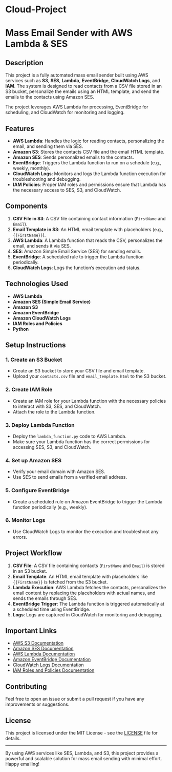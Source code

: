 # Cloud-Project
# **Mass Email Sender with AWS Lambda & SES**

## Description
This project is a fully automated mass email sender built using AWS services such as **S3**, **SES**, **Lambda**, **EventBridge**, **CloudWatch Logs**, and **IAM**. The system is designed to read contacts from a CSV file stored in an S3 bucket, personalize the emails using an HTML template, and send the emails to the contacts using Amazon SES.

The project leverages AWS Lambda for processing, EventBridge for scheduling, and CloudWatch for monitoring and logging.

## **Features**
- **AWS Lambda**: Handles the logic for reading contacts, personalizing the email, and sending them via SES.
- **Amazon S3**: Stores the contacts CSV file and the email HTML template.
- **Amazon SES**: Sends personalized emails to the contacts.
- **EventBridge**: Triggers the Lambda function to run on a schedule (e.g., weekly, monthly).
- **CloudWatch Logs**: Monitors and logs the Lambda function execution for troubleshooting and debugging.
- **IAM Policies**: Proper IAM roles and permissions ensure that Lambda has the necessary access to SES, S3, and CloudWatch.

## **Components**
1. **CSV File in S3**: A CSV file containing contact information (`FirstName` and `Email`).
2. **Email Template in S3**: An HTML email template with placeholders (e.g., `{{FirstName}}`).
3. **AWS Lambda**: A Lambda function that reads the CSV, personalizes the email, and sends it via SES.
4. **SES**: Amazon Simple Email Service (SES) for sending emails.
5. **EventBridge**: A scheduled rule to trigger the Lambda function periodically.
6. **CloudWatch Logs**: Logs the function’s execution and status.

## **Technologies Used**
- **AWS Lambda**
- **Amazon SES (Simple Email Service)**
- **Amazon S3**
- **Amazon EventBridge**
- **Amazon CloudWatch Logs**
- **IAM Roles and Policies**
- **Python**

## **Setup Instructions**

### 1. **Create an S3 Bucket**
   - Create an S3 bucket to store your CSV file and email template.
   - Upload your `contacts.csv` file and `email_template.html` to the S3 bucket.

### 2. **Create IAM Role**
   - Create an IAM role for your Lambda function with the necessary policies to interact with S3, SES, and CloudWatch.
   - Attach the role to the Lambda function.

### 3. **Deploy Lambda Function**
   - Deploy the `lambda_function.py` code to AWS Lambda.
   - Make sure your Lambda function has the correct permissions for accessing SES, S3, and CloudWatch.

### 4. **Set up Amazon SES**
   - Verify your email domain with Amazon SES.
   - Use SES to send emails from a verified email address.

### 5. **Configure EventBridge**
   - Create a scheduled rule on Amazon EventBridge to trigger the Lambda function periodically (e.g., weekly).

### 6. **Monitor Logs**
   - Use CloudWatch Logs to monitor the execution and troubleshoot any errors.

## **Project Workflow**
1. **CSV File**: A CSV file containing contacts (`FirstName` and `Email`) is stored in an S3 bucket.
2. **Email Template**: An HTML email template with placeholders like `{{FirstName}}` is fetched from the S3 bucket.
3. **Lambda Execution**: AWS Lambda fetches the contacts, personalizes the email content by replacing the placeholders with actual names, and sends the emails through SES.
4. **EventBridge Trigger**: The Lambda function is triggered automatically at a scheduled time using EventBridge.
5. **Logs**: Logs are captured in CloudWatch for monitoring and debugging.

## **Important Links**
- [AWS S3 Documentation](https://docs.aws.amazon.com/s3/)
- [Amazon SES Documentation](https://docs.aws.amazon.com/ses/)
- [AWS Lambda Documentation](https://docs.aws.amazon.com/lambda/)
- [Amazon EventBridge Documentation](https://docs.aws.amazon.com/eventbridge/)
- [CloudWatch Logs Documentation](https://docs.aws.amazon.com/cloudwatch/)
- [IAM Roles and Policies Documentation](https://docs.aws.amazon.com/IAM/)

## **Contributing**
Feel free to open an issue or submit a pull request if you have any improvements or suggestions.

## **License**
This project is licensed under the MIT License - see the [LICENSE](LICENSE) file for details.

---

By using AWS services like SES, Lambda, and S3, this project provides a powerful and scalable solution for mass email sending with minimal effort. Happy emailing!

